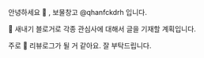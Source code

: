 안녕하세요 👋 , 보물창고 @qhanfckdrh 입니다.

🌱  새내기 블로거로 각종 관심사에 대해서 글을 기재할 계획입니다.

주로 👀  리뷰로그가 될 거 같아요. 잘 부탁드립니다.

<!---
qhanfckdrh/qhanfckdrh is a ✨ special ✨ repository because its `README.md` (this file) appears on your GitHub profile.
You can click the Preview link to take a look at your changes.
--->
